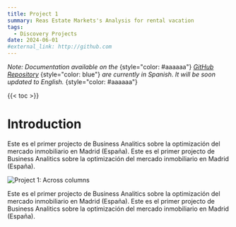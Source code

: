 ```yaml
---
title: Project 1
summary: Reas Estate Markets's Analysis for rental vacation
tags: 
  - Discovery Projects
date: 2024-06-01
#external_link: http://github.com
---
```


*Note: Documentation available on the* {style="color: #aaaaaa"}
*[GitHub Repository](https://github.com/pabloelt)* {style="color: blue"}
*are currently in Spanish. It will be soon updated to English.* {style="color: #aaaaaa"}

{{< toc >}}

# Introduction

Este es el primer projecto de Business Analitics sobre la optimización del mercado inmobiliario en Madrid (España).
Este es el primer projecto de Business Analitics sobre la optimización del mercado inmobiliario en Madrid (España).

![Project 1: Across columns](/project1/avatar.jpg)

Este es el primer projecto de Business Analitics sobre la optimización del mercado inmobiliario en Madrid (España).
Este es el primer projecto de Business Analitics sobre la optimización del mercado inmobiliario en Madrid (España).


